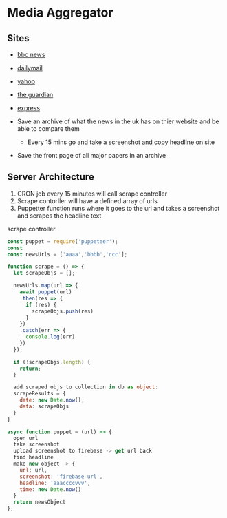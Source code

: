 # Media Aggregator

## Sites

- [bbc news]('https://www.bbc.co.uk/news')
- [dailymail]('https://www.dailymail.co.uk/home/index.html')
- [yahoo]('https://uk.news.yahoo.com/')
- [the guardian]('https://www.theguardian.com/uk')
- [express]('https://www.express.co.uk/')

- Save an archive of what the news in the uk has on thier website and be able to compare them
  - Every 15 mins go and take a screenshot and copy headline on site
- Save the front page of all major papers in an archive

## Server Architecture

1. CRON job every 15 minutes will call scrape controller
2. Scrape contorller will have a defined array of urls
3. Puppetter function runs where it goes to the url and takes a screenshot and scrapes the headline text

scrape controller

```javascript
const puppet = require('puppeteer');
const
const newsUrls = ['aaaa','bbbb','ccc'];

function scrape = () => {
  let scrapeObjs = [];

  newsUrls.map(url => {
    await puppet(url)
    .then(res => {
      if (res) {
        scrapeObjs.push(res)
      }
    })
    .catch(err => {
      console.log(err)
    })
  });

  if (!scrapeObjs.length) {
    return;
  }

  add scraped objs to collection in db as object:
  scrapeResults = {
    date: new Date.now(),
    data: scrapeObjs
  }
}

async function puppet = (url) => {
  open url
  take screenshot
  upload screenshot to firebase -> get url back
  find headline
  make new object -> {
    url: url,
    screenshot: 'firebase url',
    headline: 'aaaccccvvv',
    time: new Date.now()
  }
  return newsObject
};
```
